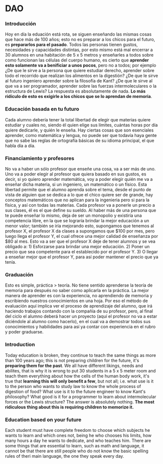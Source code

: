 # DAO
### Introducción
  Hoy en día la eduación está rota, se siguen enseñando las mismas cosas que hace más de 100 años; esto no es preparar a los chicos para el futuro, es **prepararlos para el pasado**. Todos las personas tienen gustos, necesidades y capacidades distintas, por esto mismo está mal encerrar a 30 alumnos en una habitación de 5 x 5 metros y enseñarles a todos sobre como funcionan las células del cuerpo humano, es cierto que **aprender esto solamente va a benificiar a unos pocos**, pero no a todos; por ejemplo ¿De que le sirve a la persona que quiere estudiar derecho, aprender sobre todo el recorrido que realizan los alimentos en la digestión? ¿De que le sirve al futuro ingeniero aprender sobre la filosofía de Kant? ¿De que le sirve al que va a ser programador, aprender sobre las fuerzas intermoleculares o la estructura de Lewis? La respuesta es absolutamente de nada. **Lo más ridículo de esto es exigirle a los chicos que se lo aprendan de memoria**.
### Educación basada en tu futuro
  Cada alumno debería tener la total libertad de elegir que materias quiere estudiar y cuales no, siendo él quien elige sus límites, cuántas horas por día quiere dedicarle, y quién le enseña. Hay ciertas cosas que son esenciales aprender, como matemática y lengua, no puede ser que todavía haya gente que no sabe las reglas de ortografía básicas de su idioma principal, el que habla día a día.
### Financiamiento y profesores
  No va a haber un sólo profesor que enseñe una cosa, va a ser más de uno. Uno va a poder elegir al profesor que quiera basado en sus gustos, es decir, si yo quiero aprender matemática, voy a poder elegir quién me va a enseñar dicha materia, si un ingeniero, un matemático o un físico. Esta libertad permite que el alumno aprenda sobre el tema, desde el punto de vista de alguien que se dedica a lo que el chico quiere ser de grande, hay conceptos matemáticos que no aplican para la ingenieria pero si para la física, y así con todas las materias.
  Cada profesor va a ponerle un precio a sus clases, él es el que define su sueldo. Al haber más de una persona que te puede enseñar lo mismo, deja de ser un monopolio y existiría una competencia libre, en la que se lograría brindar la mejor educación a un menor valor; también se iría mejorando esto, supongamos que tenemos al profesor X, el profesor X da clases a supongamos que $100 por mes, pero luego llega el profesor Y, el cual ofrece una mejor calidad de enseñanza por $80 al mes. Esto va a ser que el profesor X deje de tener alumnos y se vea obligado a: 1) Esforzarse para brindar una mejor educación. 2) Poner un precio que sea competente para el establecido por el profesor Y. 3) O llegar a enseñar mejor que el profesor Y, para así poder mantener el precio que ya tenía.
### Graduación
  Esto es simple, práctica > teoría. No tiene sentido aprenderse la teoría de memoria para después no saber como aplicarla en la práctica. La mejor manera de aprender es con la experiencia, no aprendiendo de memoria y escribiendo nuestros conocimientos en una hoja. Por eso el método de evaluación aquí implica ver el proceso de aprendizaje del alumno, que irá haciendo trabajos contando con la compañía de su profesor, pero, al final del ciclo el alumno deberá hacer un proyecto (aquí el profesor no va a estar diciéndole al alumno como hacerlo), en el cual va a demostrar todos sus conocimientos y habilidades para así ya contar con experiencia en el rubro y poder graduarse.


### Introduction
  Today education is broken, they continue to teach the same things as more than 100 years ago; this is not preparing children for the future, it's **preparing them for the past**. We all have different likings, needs and abilites, that is why it is wrong to put 30 students in a 5 x 5 meter room and teach them everything about how the cells of the human body work, it's true that **learning this will only benefit a few**, but not all; i.e. what use is it to the person who wants to study law to know the whole process of digestion of food? What use is it to the future engineer to know Kant's philosophy? What good is it for a programmer to learn about intermolecular forces or the Lewis structure? The answer is absolutely nothing. **The most ridiculous thing about this is requiring children to memorize it.**
### Education based on your future
  Each student must have complete freedom to choose which subjects he wants to learn and which ones not, being he who chooses his limits, how many hours a day he wants to dedicate, and who teaches him. There are some things that are essential to learn, such as math and language, it cannot be that there are still people who do not know the basic spelling rules of theri main language, the one they speak every day.

